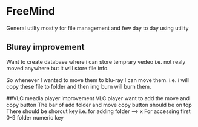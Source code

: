 # FreeMind
General utilty mostly for file management and few day to day using utility


## Bluray improvement
Want to create database where i can store temprary vedeo i.e. not realy moved anywhere but it will store file info.

So whenever I wanted to move them to blu-ray I can move them. i.e. i will copy these file to folder and then img burn will burn them.

##VLC meadia player improvement
VLC player want to add the move and copy button
The bar of add folder and move copy button should be on top
There should be shorcut key i.e. 
for adding folder --> x
For accessing first 0-9 folder numeric key